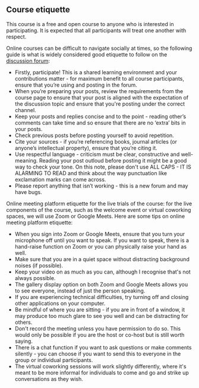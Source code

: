 ## Course etiquette

This course is a free and open course to anyone who is interested in participating. It is expected that all participants will treat one another with respect.

Online courses can be difficult to navigate socially at times, so the following guide is what is widely considered good etiquette to follow on the [discussion forum](https://www.edudialogue.org/forum/fundamentals-mooc/):

* Firstly, participate! This is a shared learning environment and your contributions matter - for maximum benefit to all course participants, ensure that you’re using and posting in the forum.
* When you’re preparing your posts, review the requirements from the course page to ensure that your post is aligned with the expectation of the discussion topic and ensure that you're posting under the correct channel.
* Keep your posts and replies concise and to the point - reading other’s comments can take time and so ensure that there are no ‘extra’ bits in your posts.
* Check previous posts before posting yourself to avoid repetition.
* Cite your sources - if you’re referencing books, journal articles (or anyone’s intellectual property), ensure that you’re citing it.
* Use respectful language - criticism must be clear, constructive and well-meaning. Reading your post outloud before posting it might be a good way to check your tone. On this note, please don't use ALL CAPS - IT IS ALARMING TO READ and think about the way punctuation like exclamation marks can come across.
* Please report anything that isn’t working - this is a new forum and may have bugs.

Online meeting platform etiquette for the live trials of the course: for the live components of the course, such as the welcome event or virtual coworking spaces, we will use Zoom or Google Meets. Here are some tips on online meeting platform etiquette:
* When you sign into Zoom or Google Meets, ensure that you turn your microphone off until you want to speak. If you want to speak, there is a hand-raise function on Zoom or you can physically raise your hand as well. 
* Make sure that you are in a quiet space without distracting background noises (if possible).
* Keep your video on as much as you can, although I recognise that's not always possible.
* The gallery display option on both Zoom and Google Meets allows you to see everyone, instead of just the person speaking. 
* If you are experiencing technical difficulties, try turning off and closing other applications on your computer.
* Be mindful of where you are sitting - if you are in front of a window, it may produce too much glare to see you well and can be distracting for others.
* Don't record the meeting unless you have permission to do so. This would only be possible if you are the host or co-host but is still worth saying.
* There is a chat function if you want to ask questions or make comments silently - you can choose if you want to send this to everyone in the group or individual participants.
* The virtual coworking sessions will work slightly differently, where it's meant to be more informal for individuals to come and go and strike up conversations as they wish.
